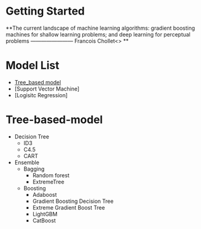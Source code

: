 # Getting Started 

**The current landscape of machine learning algorithms: gradient boosting machines for shallow learning problems; and deep learning for perceptual problems
                                                                             ———————— Francois Chollet<<Deep Learning with Python>> **
  
  
# Model List
* [Tree_based model](#Tree-based-model)
* [Support Vector Machine]
* [Logisitc Regression]



# Tree-based-model
  
  * Decision Tree
    * ID3
    * C4.5
    * CART
  * Ensemble
    * Bagging
      * Random forest
      * ExtremeTree
    * Boosting
      * Adaboost
      * Gradient Boosting Decision Tree
      * Extreme Gradient Boost Tree
      * LightGBM
      * CatBoost

